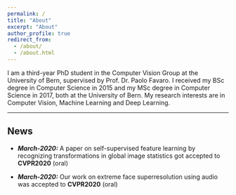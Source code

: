 ```yaml
---
permalink: /
title: "About"
excerpt: "About"
author_profile: true
redirect_from: 
  - /about/
  - /about.html
---
```


I am a third-year PhD student in the Computer Vision Group at the University of Bern, supervised by Prof. Dr. Paolo Favaro. I received my BSc degree in Computer Science in 2015 and my MSc degree in Computer Science in 2017, both at the University of Bern. My research interests are in Computer Vision, Machine Learning and Deep Learning.

---------

## News

* ***March-2020:*** A paper on self-supervised feature learning by recognizing transformations in global image statistics got accepted to **CVPR2020** (oral)

* ***March-2020:*** Our work on extreme face superresolution using audio was accepted to **CVPR2020** (oral)

